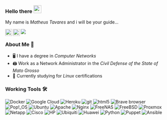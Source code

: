 ### Hello there <img src="https://media.giphy.com/media/hvRJCLFzcasrR4ia7z/giphy.gif" width="25px"> 
My name is *Matheus Tavares* and i will be your guide... 


<a href="https://www.linkedin.com/in/matheus-tavares-110569144/">
  <img align="left" alt="Matheus Tavares LinkedIN" width="22px" src="https://raw.githubusercontent.com/peterthehan/peterthehan/master/assets/linkedin.svg" />
</a>
<a href="https://open.spotify.com/user/llq3kqbas3akaz2aosdx4u2kb">
  <img align="left" alt="Matheus Tavares Spotify" width="22px" src="https://raw.githubusercontent.com/peterthehan/peterthehan/master/assets/spotify.svg" />
</a>

![](https://visitor-badge.glitch.me/badge?page_id=s0berano.s0berano)

### About Me 🔭

- :desktop_computer: I have a degree in *Computer Networks* 
- :printer:  Work as a Network Administrator in the *Civil Defense of the State of Mato Grosso*
- 🌱  Currently studying for *Linux* certifications

### Working Tools :hammer_and_wrench:

<p>
  <img alt="Docker" src="https://img.shields.io/badge/-Docker-46a2f1?style=flat-square&logo=docker&logoColor=white" />
  <img alt="Google Cloud" src="https://img.shields.io/badge/-Google_Cloud_Platform-1a73e8?style=flat-square&logo=google-cloud&logoColor=white" />
  <img alt="Heroku" src="https://img.shields.io/badge/-Heroku-430098?style=flat-square&logo=heroku&logoColor=white" />
  <img alt="git" src="https://img.shields.io/badge/-Git-F05032?style=flat-square&logo=git&logoColor=white" />
  <img alt="html5" src="https://img.shields.io/badge/-HTML5-E34F26?style=flat-square&logo=html5&logoColor=white" />
  <img alt="Brave browser" src="https://img.shields.io/badge/-Brave_Browser-FB542B?style=flat-square&logo=brave&logoColor=white" />
  <img alt="Pop!_OS" src="https://img.shields.io/badge/-Pop!_OS-48B9C7?style=flat-square&logo=popos&logoColor=white" />
  <img alt="Ubuntu" src="https://img.shields.io/badge/-Ubuntu-E95420?style=flat-square&logo=ubuntu&logoColor=white" />
  <img alt="Apache" src="https://img.shields.io/badge/-Apache-D22128?style=flat-square&logo=apache&logoColor=white" />
  <img alt="Nginx" src="https://img.shields.io/badge/-Nginx-009639?style=flat-square&logo=nginx&logoColor=white" />
  <img alt="FreeNAS" src="https://img.shields.io/badge/-FreeNAS-343434?style=flat-square&logo=freenas&logoColor=white" />
  <img alt="FreeBSD" src="https://img.shields.io/badge/-FreeBSD-AB2B28?style=flat-square&logo=freebsd&logoColor=white" />
  <img alt="Proxmox" src="https://img.shields.io/badge/-Proxmox-E57000?style=flat-square&logo=proxmox&logoColor=white" />
  <img alt="Netapp" src="https://img.shields.io/badge/-Netapp-0067C5?style=flat-square&logo=netapp&logoColor=white" />
  <img alt="Cisco" src="https://img.shields.io/badge/-Cisco-1BA0D7?style=flat-square&logo=cisco&logoColor=white" />
  <img alt="HP" src="https://img.shields.io/badge/-HP-0096D6?style=flat-square&logo=hp&logoColor=white" />
  <img alt="Ubiquiti" src="https://img.shields.io/badge/-Ubiquiti-0559C9?style=flat-square&logo=ubiquiti&logoColor=white" />
  <img alt="Huawei" src="https://img.shields.io/badge/-Huawei-FF0000?style=flat-square&logo=huawei&logoColor=white" />
  <img alt="Python" src="https://img.shields.io/badge/-Python-3776AB?style=flat-square&logo=python&logoColor=white" />
  <img alt="Puppet" src="https://img.shields.io/badge/-Puppet-FFAE1A?style=flat-square&logo=puppet&logoColor=white" />
  <img alt="Ansible" src="https://img.shields.io/badge/-Ansible-EE0000?style=flat-square&logo=ansible&logoColor=white" />
</p>

<!--
**s0berano/s0berano** is a ✨ _special_ ✨ repository because its `README.md` (this file) appears on your GitHub profile.

Here are some ideas to get you started:

- 🔭 I’m currently working on ...
- 🌱 I’m currently learning ...
- 👯 I’m looking to collaborate on ...
- 🤔 I’m looking for help with ...
- 💬 Ask me about ...
- 📫 How to reach me: ...
- 😄 Pronouns: ...
- ⚡ Fun fact: ...
-->
